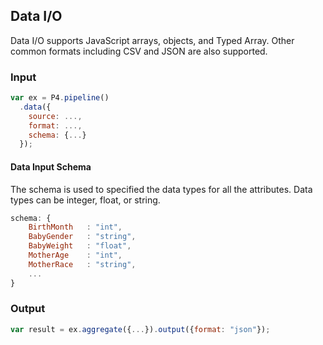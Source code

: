 ## Data I/O

Data I/O supports JavaScript arrays, objects, and Typed Array. Other common formats including CSV and JSON are also supported.

### Input
```javascript
var ex = P4.pipeline()
  .data({
    source: ...,
    format: ...,
    schema: {...}
  });
```

#### Data Input Schema
The schema is used to specified the data types for all the attributes. Data types can be integer, float, or string.  
```javascript
schema: {
    BirthMonth   : "int",
    BabyGender   : "string",
    BabyWeight   : "float",
    MotherAge    : "int",
    MotherRace   : "string",
    ...
}
```

### Output

```javascript
var result = ex.aggregate({...}).output({format: "json"});
```
